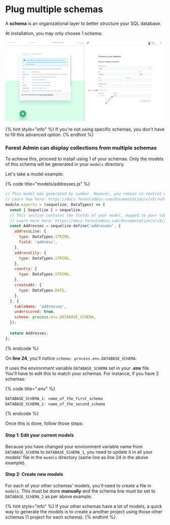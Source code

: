 # Plug multiple schemas

A **schema** is an organizational layer to better structure your SQL database.

At installation, you may only choose 1 schema:

![](<../../.gitbook/assets/Capture d’écran 2020-02-17 à 16.27.45.png>)

{% hint style="info" %}
If you're not using specific schemas, you don't have to fill this advanced option.
{% endhint %}

### Forest Admin can display collections from multiple schemas

To achieve this, proceed to install using 1 of your schemas. Only the models of this schema will be generated in your `models` directory.

Let's take a model example:

{% code title="models/addresses.js" %}
```javascript
// This model was generated by Lumber. However, you remain in control of your models.
// Learn how here: https://docs.forestadmin.com/documentation/v/v5/reference-guide/models/enrich-your-models
module.exports = (sequelize, DataTypes) => {
  const { Sequelize } = sequelize;
  // This section contains the fields of your model, mapped to your table's columns.
  // Learn more here: https://docs.forestadmin.com/documentation/v/v5/reference-guide/models/enrich-your-models#declaring-a-new-field-in-a-model
  const Addresses = sequelize.define('addresses', {
    addressLine: {
      type: DataTypes.STRING,
      field: 'address',
    },
    addressCity: {
      type: DataTypes.STRING,
    },
    country: {
      type: DataTypes.STRING,
    },
    createdAt: {
      type: DataTypes.DATE,
    },
  }, {
    tableName: 'addresses',
    underscored: true,
    schema: process.env.DATABASE_SCHEMA,
  });

  return Addresses;
};
```
{% endcode %}

On **line 24**, you'll notice `schema: process.env.DATABASE_SCHEMA`.&#x20;

It uses the environment variable `DATABASE_SCHEMA` set in your **.env** file. \
You'll have to edit this to match your schemas. For instance, if you have 2 schemas:

{% code title=".env" %}
```javascript
DATABASE_SCHEMA_1: name_of_the_first_schema
DATABASE_SCHEMA_2: name_of_the_second_schema
```
{% endcode %}

Once this is done, follow those steps:

#### Step 1: Edit your current models

Because you have changed your environment variable name from `DATABASE_SCHEMA` to `DATABASE_SCHEMA_1`, you need to update it in all your models' file in the `models` directory (same line as line 24 in the above example).

#### Step 2: Create new models

For each of your other schemas' models, you'll need to create a file in `models`. This must be done **manually** and the schema line must be set to `DATABASE_SCHEMA_2` as per above example.

{% hint style="info" %}
If your other schemas have a lot of models, a quick way to generate the models is to create a another project using those other schemas (1 project for each schema).
{% endhint %}

